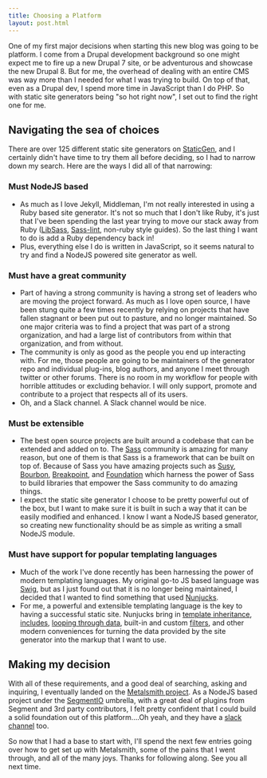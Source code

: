 ```yaml
---
title: Choosing a Platform
layout: post.html
---
```


One of my first major decisions when starting this new blog was going to be platform. I come from a Drupal development background so one might expect me to fire up a new Drupal 7 site, or be adventurous and showcase the new Drupal 8. But for me, the overhead of dealing with an entire CMS was way more than I needed for what I was trying to build. On top of that, even as a Drupal dev, I spend more time in JavaScript than I do PHP. So with static site generators being "so hot right now", I set out to find the right one for me.

## Navigating the sea of choices

There are over 125 different static site generators on [StaticGen](https://www.staticgen.com/), and I certainly didn't have time to try them all before deciding, so I had to narrow down my search. Here are the ways I did all of that narrowing:

### Must NodeJS based

- As much as I love Jekyll, Middleman, I'm not really interested in using a Ruby based site generator. It's not so much that I don't like Ruby, it's just that I've been spending the last year trying to move our stack away from Ruby ([LibSass](http://sass-lang.com/libsass), [Sass-lint](https://github.com/sasstools/sass-lint), non-ruby style guides). So the last thing I want to do is add a Ruby dependency back in!
- Plus, everything else I do is written in JavaScript, so it seems natural to try and find a NodeJS powered site generator as well.

### Must have a great community

- Part of having a strong community is having a strong set of leaders who are moving the project forward. As much as I love open source, I have been stung quite a few times recently by relying on projects that have fallen stagnant or been put out to pasture, and no longer maintained. So one major criteria was to find a project that was part of a strong organization, and had a large list of contributors from within that organization, and from without.
- The community is only as good as the people you end up interacting with. For me, those people are going to be maintainers of the generator repo and individual plug-ins, blog authors, and anyone I meet through twitter or other forums.  There is no room in my workflow for people with horrible attitudes or excluding behavior. I will only support, promote and contribute to a project that respects all of its users.
- Oh, and a Slack channel. A Slack channel would be nice.

### Must be extensible
- The best open source projects are built around a codebase that can be extended and added on to. The [Sass](http://sass-lang.com/) community is amazing for many reason, but one of them is that Sass is a framework that can be built on top of. Because of Sass you have amazing projects such as [Susy](http://susy.oddbird.net/), [Bourbon](http://bourbon.io/), [Breakpoint](http://breakpoint-sass.com/), and [Foundation](http://foundation.zurb.com/) which harness the power of Sass to build libraries that empower the Sass community to do amazing things.
- I expect the static site generator I choose to be pretty powerful out of the box, but I want to make sure it is built in such a way that it can be easily modified and enhanced. I know I want a NodeJS based generator, so creating new functionality should be as simple as writing a small NodeJS module.

### Must have support for popular templating languages

- Much of the work I've done recently has been harnessing the power of modern templating languages. My original go-to JS based language was [Swig](https://github.com/paularmstrong/swig), but as I just found out that it is no longer being maintained, I decided that I wanted to find something that used [Nunjucks](https://mozilla.github.io/nunjucks/).
- For me, a powerful and extensible templating language is the key to having a successful static site. Nunjucks bring in [template inheritance](https://mozilla.github.io/nunjucks/templating.html#template-inheritance), [includes](https://mozilla.github.io/nunjucks/templating.html#include), [looping through data](https://mozilla.github.io/nunjucks/templating.html#for), built-in and custom [filters](https://mozilla.github.io/nunjucks/templating.html#filters), and other modern conveniences for turning the data provided by the site generator into the markup that I want to use.



## Making my decision

With all of these requirements, and a good deal of searching, asking and inquiring, I eventually landed on the [Metalsmith project](https://github.com/segmentio/metalsmith). As a NodeJS based project under the [SegmentIO](https://segment.com) umbrella, with a great deal of plugins from Segment and 3rd party contributors, I felt pretty confident that I could build a solid foundation out of this platform....Oh yeah, and they have a [slack channel](http://metalsmith-slack.herokuapp.com/) too.

So now that I had a base to start with, I'll spend the next few entries going over how to get set up with Metalsmith, some of the pains that I went through, and all of the many joys. Thanks for following along. See you all next time.
